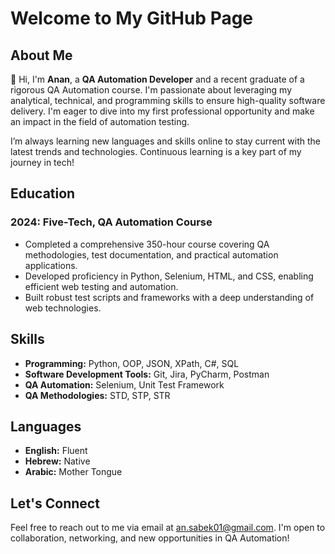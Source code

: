 
# Welcome to My GitHub Page

## About Me

👋 Hi, I'm **Anan**, a **QA Automation Developer** and a recent graduate of a rigorous QA Automation course. I'm passionate about leveraging my analytical, technical, and programming skills to ensure high-quality software delivery. I'm eager to dive into my first professional opportunity and make an impact in the field of automation testing.

I’m always learning new languages and skills online to stay current with the latest trends and technologies. Continuous learning is a key part of my journey in tech!

## Education

### 2024: Five-Tech, QA Automation Course
- Completed a comprehensive 350-hour course covering QA methodologies, test documentation, and practical automation applications.
- Developed proficiency in Python, Selenium, HTML, and CSS, enabling efficient web testing and automation.
- Built robust test scripts and frameworks with a deep understanding of web technologies.

## Skills

- **Programming:** Python, OOP, JSON, XPath, C#, SQL
- **Software Development Tools:** Git, Jira, PyCharm, Postman
- **QA Automation:** Selenium, Unit Test Framework
- **QA Methodologies:** STD, STP, STR

## Languages

- **English:** Fluent
- **Hebrew:** Native
- **Arabic:** Mother Tongue

## Let's Connect

Feel free to reach out to me via email at [an.sabek01@gmail.com](mailto:an.sabek01@gmail.com). I'm open to collaboration, networking, and new opportunities in QA Automation!
